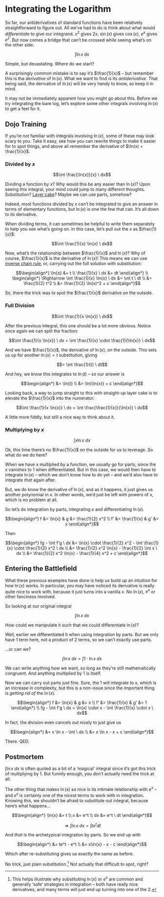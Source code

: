 # Integrating the Logarithm
<!-- #SQUARK live!
| dest = guides/integrals/antiderivatives/ln
| capt = (It’s not actually that difficult.)
| index = guides / integrals / antiderivatives
| date = 2025 February 11
-->

So far, our antiderivatives of standard functions have been relatively straightforward to figure out. All we’ve had to do is think about what would *differentiate* to give our integrand. $x^2$ gives $2x$, $\sin(x)$ gives $\cos(x)$, $e^x$ gives $e^x$. But now comes a bridge that can’t be crossed while seeing what’s on the other side.

```math
\int \ln{x} \ dx
```

Simple, but devastating. Where do we start?

A surprisingly common mistake is to say it’s $\frac{1}{x}$ – but remember this is the *derivative* of $\ln(x)$. What we want to find is its *antiderivative*. That being said, the derivative of $\ln(x)$ will be very handy to know, so keep it in mind.

It may not be immediately apparent how you might go about this. Before we try integrating the bare log, let’s explore some other integrals involving $\ln(x)$ to get a feel for it.


## Dojo Training

If you’re not familiar with integrals involving $\ln(x)$, some of these may look scary to you. Take it easy, see how you can rewrite things to make it easier for to spot things, and above all remember the derivative of $\ln(x) = \frac{1}{x}$.

### Divided by $x$
```math
\int \frac{\ln{x}}{x} \ dx
```

Dividing a function by $x$? Why would this be any easier than $\ln(x)$? Upon seeing this integral, your mind could jump to many different thoughts. Substitution? [Layer cake](../methods/layer-cake.md)? Maybe we can use parts, somehow?

Indeed, most functions divided by $x$ can’t be integrated to give an answer in terms of elementary functions, but $\ln(x)$ is one the few that can. It’s all down to its derivative.

When dividing terms, it can sometimes be helpful to write them separately to help you see what’s going on. In this case, let’s pull out the $x$ as $\frac{1}{x}$:

```math
\int \frac{1}{x} \ln{x} \ dx
```

Now, what’s the relationship between $\frac{1}{x}$ and $\ln(x)$? Why of course, $\frac{1}{x}$ is the derivative of $\ln(x)$! This means we can use [inverse chain rule](../methods/inverse-chain.md), or, carrying out the full solution with substitution:

```math
\begin{align*}
  \ln{x} &= t
  \\ \frac{1}{x} \ dx &= dt
\end{align*}
\\
\begin{align*}
  \Rightarrow \int \frac{1}{x} \ln{x} \ dx &= \int t \ dt
  \\ &= \frac{1}{2} t^2
  \\ &= \frac{1}{2} \ln(x)^2 + c
\end{align*}
```

So, there the trick was to spot the $\frac{1}{x}$ derivative on the outside.

### Full Division
```math
\int \frac{1}{x \ln{x}} \ dx
```

After the previous integral, this one should be a lot more obvious. Notice once again we can split the fraction:

```math
\int \frac{1}{x \ln{x}} \ dx = \int \frac{1}{x} \cdot \frac{1}{\ln{x}} \ dx
```

And we have $\frac{1}{x}$, the derivative of $\ln(x)$, on the outside. This sets us up for another $\ln(x) = t$ substitution, giving

```math
= \int \frac{1}{t} \ dt
```

And hey, we know this integrates to $\ln(t)$ – so our answer is

```math
\begin{align*}
  &= \ln{t}
  \\ &= \ln(\ln{x}) + c
\end{align*}
```

Looking back, a way to jump straight to this with straight-up layer cake is to elevate the $\frac{1}{x}$ into the numerator:

```math
\int \frac{1}{x \ln{x}} \ dx = \int \frac{\frac{1}{x}}{\ln{x}} \ dx
```

A little more fiddly, but still a nice way to think about it.

### Multiplying by $x$
```math
\int x \ln{x} \ dx
```

Ok, this time there’s no $\frac{1}{x}$ on the outside for us to leverage. So what do we do here?

When we have $x$ multiplied by a function, we usually go for parts, since the $x$ vanishes to $1$ when differentiated. But in this case, we would then have to integrate $\ln(x)$ – which we don’t know how to do yet – and we’d also have to integrate *that* again after.

But, we do know the derivative of $\ln(x)$, and as it happens, it just gives us another polynomial in $x$. In other words, we’d just be left with powers of $x$, which is no problem at all.

So let’s do integration by parts, integrating $x$ and differentiating $\ln(x)$.

```math
\begin{align*}
  f &= \ln{x}  &  g &= \frac{1}{2} x^2
  \\ f' &= \frac{1}{x}  &  g' &= x
\end{align*}
```

Then

```math
\begin{align*}
  fg - \int f'g \ dx
    &= \ln(x) \cdot \frac{1}{2} x^2 - \int \frac{1}{x} \cdot \frac{1}{2} x^2 \ dx
  \\ &= \frac{1}{2} x^2 \ln{x} - \frac{1}{2} \int x \ dx
  \\ &= \frac{1}{2} x^2 \ln{x} - \frac{1}{4} x^2 + c
\end{align*}
```


## Entering the Battlefield

What these previous examples have done is help us build up an intuition for how $\ln(x)$ works. In particular, you may have noticed its derivative is really quite nice to work with, because it just turns into a vanilla $x$. No $\ln(x)$, $e^x$ or other fanciness involved.

So looking at our original integral

```math
\int \ln{x} \ dx
```

How could we manipulate it such that we could differentiate $\ln(x)$?

Well, earlier we differentiated it when using integration by parts. But we only have 1 term here, not a product of 2 terms, so we can’t exactly use parts.

...or can we?

```math
\int \ln{x} \ dx = \int 1 \cdot \ln{x} \ dx
```

We can write anything how we want, so long as they’re still mathematically congruent. And anything multiplied by $1$ is itself.

Now we can carry out parts just fine. Sure, the $1$ will integrate to $x$, which is an increase in complexity, but this is a non-issue since the important thing is *getting rid of* the $\ln(x)$.

```math
\begin{align*}
  f &= \ln{x}  &  g &= x
  \\ f' &= \frac{1}{x}  &  g' &= 1
\end{align*}
\\
  fg - \int f'g \ dx = \ln(x) \cdot x - \int \frac{1}{x} \cdot x \ dx
```

In fact, the division even cancels out nicely to just give us

```math
\begin{align*}
  &= x \ln x - \int \ dx
  \\ &= x \ln x - x + c
\end{align*}
```

There. QED.



## Postmortem

$\int \ln{x} \ dx$ is often quoted as a bit of a ‘magical’ integral since it’s got this trick of multiplying by $1$. But funnily enough, you don’t actually need the trick at all.

The other thing that makes $\ln(x)$ so nice is its intimate relationship with $e^x$ – and $e^x$ is certainly one of the nicest terms to work with in integration. Knowing this, we shouldn’t be afraid to substitute out integral, because here’s what happens...

```math
\begin{align*}
  \ln{x} &= t
  \\ x &= e^t
  \\ dx &= e^t \ dt
\end{align*}
```

```math
\Rightarrow \int \ln{x} \ dx = \int te^t dt
```

And *that* is the archetypical integration by parts. So we end up with

```math
\begin{align*}
  &= te^t - e^t
  \\ &= x\ln{x} - x - c
\end{align*}
```

Which after re-substituting gives us exactly the same as before.

No trick, just plain substitution.[^ln-exp] Not actually that difficult to spot, right?

[^ln-exp]: This helps illustrate why substituting $\ln(x)$ or $e^x$ are common and generally ‘safe’ strategies in integration – both have really nice derivatives, and many terms will just end up turning into one of the 2.
